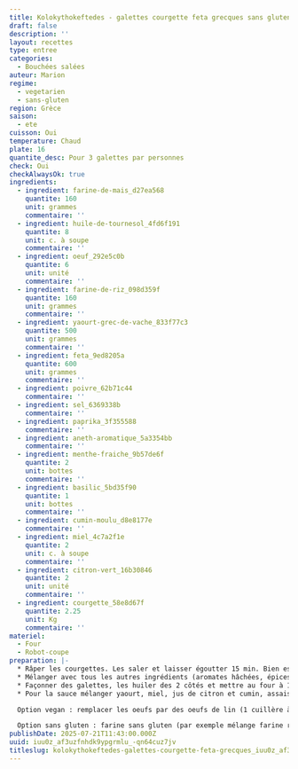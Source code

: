 ```yaml
---
title: Kolokythokeftedes - galettes courgette feta grecques sans gluten - avec sauce blanche
draft: false
description: ''
layout: recettes
type: entree
categories:
  - Bouchées salées
auteur: Marion
regime:
  - vegetarien
  - sans-gluten
region: Grèce
saison:
  - ete
cuisson: Oui
temperature: Chaud
plate: 16
quantite_desc: Pour 3 galettes par personnes
check: Oui
checkAlwaysOk: true
ingredients:
  - ingredient: farine-de-mais_d27ea568
    quantite: 160
    unit: grammes
    commentaire: ''
  - ingredient: huile-de-tournesol_4fd6f191
    quantite: 8
    unit: c. à soupe
    commentaire: ''
  - ingredient: oeuf_292e5c0b
    quantite: 6
    unit: unité
    commentaire: ''
  - ingredient: farine-de-riz_098d359f
    quantite: 160
    unit: grammes
    commentaire: ''
  - ingredient: yaourt-grec-de-vache_833f77c3
    quantite: 500
    unit: grammes
    commentaire: ''
  - ingredient: feta_9ed8205a
    quantite: 600
    unit: grammes
    commentaire: ''
  - ingredient: poivre_62b71c44
    commentaire: ''
  - ingredient: sel_6369338b
    commentaire: ''
  - ingredient: paprika_3f355588
    commentaire: ''
  - ingredient: aneth-aromatique_5a3354bb
    commentaire: ''
  - ingredient: menthe-fraiche_9b57de6f
    quantite: 2
    unit: bottes
    commentaire: ''
  - ingredient: basilic_5bd35f90
    quantite: 1
    unit: bottes
    commentaire: ''
  - ingredient: cumin-moulu_d8e8177e
    commentaire: ''
  - ingredient: miel_4c7a2f1e
    quantite: 2
    unit: c. à soupe
    commentaire: ''
  - ingredient: citron-vert_16b30846
    quantite: 2
    unit: unité
    commentaire: ''
  - ingredient: courgette_58e8d67f
    quantite: 2.25
    unit: Kg
    commentaire: ''
materiel:
  - Four
  - Robot-coupe
preparation: |-
  * Râper les courgettes. Les saler et laisser égoutter 15 min. Bien essorer les courgettes râpées avec l'aide d'un torchon.
  * Mélanger avec tous les autres ingrédients (aromates hâchées, épices, feta, oeufs battus, farine, zeste du citron) sauf le miel, le jus du citron le yaourt qui sont pour la sauce et l'huile qui est pour la cuisson. Normalement pas besoin de re saler, la feta sale  beaucoup et les courgettes sont salées par la première étape.
  * Façonner des galettes, les huiler des 2 côtés et mettre au four à 180°C 20-30 minutes en retournant à mi-cuisson. Pour aller plus vite il est possible de plutôt faire des plaques entières qu'on découpe en parts carrées après ou avant la cuisson avec un couteau.
  * Pour la sauce mélanger yaourt, miel, jus de citron et cumin, assaissonner

  Option vegan : remplacer les oeufs par des oeufs de lin (1 cuillère à soupe de lin moulu pour 2,5 CS d'eau tiède, attendre 10min) ou essayer avec de la farine de pois chiche; la feta par du yaourt de soja (en mettre moins); saler plus. Le yaourt grec par du yaourt de soja, le miel par du sirop d'agave.

  Option sans gluten : farine sans gluten (par exemple mélange farine riz maïs)
publishDate: 2025-07-21T11:43:00.000Z
uuid: iuu0z_af3uzfnhdk9ypgrmlu_-qn64cuz7jv
titleslug: kolokythokeftedes-galettes-courgette-feta-grecques_iuu0z_af3uzfnhdk9ypgrmlu_-qn64cuz7jv
---
```


